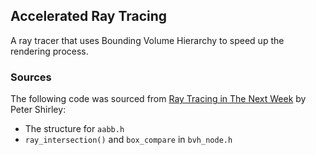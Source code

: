 ## Accelerated Ray Tracing
A ray tracer that uses Bounding Volume Hierarchy to speed up the rendering process.

### Sources
The following code was sourced from [Ray Tracing in The Next Week](https://raytracing.github.io/books/RayTracingTheNextWeek.html)  by Peter Shirley:
- The structure for `aabb.h`
- `ray_intersection()` and `box_compare` in `bvh_node.h`
